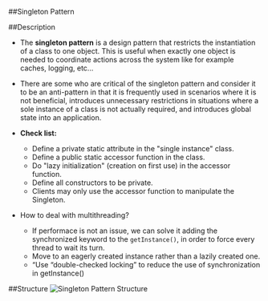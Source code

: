 ##Singleton Pattern

##Description

* The **singleton pattern** is a design pattern that restricts the instantiation of a class to one object. This is useful when exactly one object is needed to coordinate actions across the system like for example caches, logging, etc... 
* There are some who are critical of the singleton pattern and consider it to be an anti-pattern in that it is frequently used in scenarios where it is not beneficial, introduces unnecessary restrictions in situations where a sole instance of a class is not actually required, and introduces global state into an application.
* **Check list:**
  * Define a private static attribute in the "single instance" class.
  * Define a public static accessor function in the class.
  * Do "lazy initialization" (creation on first use) in the accessor function.
  * Define all constructors to be private.
  * Clients may only use the accessor function to manipulate the Singleton.
  
* How to deal with multithreading?

  * If performace is not an issue, we can solve it adding the synchronized keyword to the `getInstance()`, in order to force every thread to wait its turn.
  * Move to an eagerly created instance rather than a lazily created one.
  * “Use “double-checked locking” to reduce the use of synchronization in getInstance()
  
  
##Structure
![Singleton Pattern Structure](https://cdn.rawgit.com/xala3pa/implementingDesignPatterns/master/java/singletonPattern/singl014.gif)   
